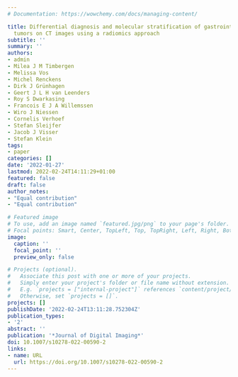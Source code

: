 ```yaml
---
# Documentation: https://wowchemy.com/docs/managing-content/

title: Differential diagnosis and molecular stratification of gastrointestinal stromal
  tumors on CT images using a radiomics approach
subtitle: ''
summary: ''
authors:
- admin
- Milea J M Timbergen
- Melissa Vos
- Michel Renckens
- Dirk J Grünhagen
- Geert J L H van Leenders
- Roy S Dwarkasing
- Francois E J A Willemssen
- Wiro J Niessen
- Cornelis Verhoef
- Stefan Sleijfer
- Jacob J Visser
- Stefan Klein
tags:
- paper
categories: []
date: '2022-01-27'
lastmod: 2022-02-24T14:11:29+01:00
featured: false
draft: false
author_notes:
- "Equal contribution"
- "Equal contribution"

# Featured image
# To use, add an image named `featured.jpg/png` to your page's folder.
# Focal points: Smart, Center, TopLeft, Top, TopRight, Left, Right, BottomLeft, Bottom, BottomRight.
image:
  caption: ''
  focal_point: ''
  preview_only: false

# Projects (optional).
#   Associate this post with one or more of your projects.
#   Simply enter your project's folder or file name without extension.
#   E.g. `projects = ["internal-project"]` references `content/project/deep-learning/index.md`.
#   Otherwise, set `projects = []`.
projects: []
publishDate: '2022-02-24T13:11:28.752304Z'
publication_types:
- '2'
abstract: ''
publication: '*Journal of Digital Imaging*'
doi: 10.1007/s10278-022-00590-2
links:
- name: URL
  url: https://doi.org/10.1007/s10278-022-00590-2
---
```

